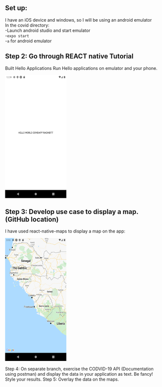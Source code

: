 ## Set up:
I have an iOS device and windows, so I will be using an android emulator  
In the covid directory:  
-Launch android studio and start emulator  
-`expo start`  
-`a`  for android emulator  


## Step 2:  Go through REACT native Tutorial
Built Hello Applications
Run Hello applications on emulator and your phone.


<img src="https://github.com/BUEC500C1/codvid-app-rachidtt/blob/master/images/helloscreenshot.png" width="200" height="400" />

## Step 3:  Develop use case to display a map.  (GitHub location)

I have used react-native-maps to display a map on the app:  

<img src="https://github.com/BUEC500C1/codvid-app-rachidtt/blob/master/images/mapscreenshot.png" width="200" height="400" />



Step 4:  On separate branch, exercise the CODVID-19 API (Documentation using postman) and display the data in your application as text.  Be fancy!  Style your results.
Step 5:  Overlay the data on the maps.
